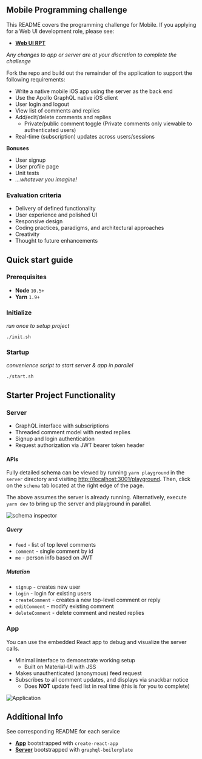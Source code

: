 ## Mobile Programming challenge

This README covers the programming challenge for Mobile. If you applying for a Web UI development role,
please see:

- **[Web UI RPT](./WebREADME.md)**

_Any changes to app or server are at your discretion to complete the challenge_

Fork the repo and build out the remainder of the application to support the following requirements:

- Write a native mobile iOS app using the server as the back end
- Use the Apollo GraphQL native iOS client
- User login and logout
- View list of comments and replies
- Add/edit/delete comments and replies
  - Private/public comment toggle (Private comments only viewable to authenticated users)
- Real-time (subscription) updates across users/sessions

**Bonuses**

- User signup
- User profile page
- Unit tests
- _...whatever you imagine!_

### Evaluation criteria

- Delivery of defined functionality
- User experience and polished UI
- Responsive design
- Coding practices, paradigms, and architectural approaches
- Creativity
- Thought to future enhancements

## Quick start guide

### Prerequisites

- **Node** `10.5+`
- **Yarn** `1.9+`

### Initialize

_run once to setup project_

`./init.sh`

### Startup

_convenience script to start server & app in parallel_

`./start.sh`

## Starter Project Functionality

### Server

- GraphQL interface with subscriptions
- Threaded comment model with nested replies
- Signup and login authentication
- Request authorization via JWT bearer token header

#### APIs

Fully detailed schema can be viewed by running `yarn playground` in the `server` directory and visiting [http://localhost:3001/playground](playground). Then, click on the `schema` tab located at the right edge of the page.

The above assumes the server is already running. Alternatively, execute `yarn dev` to bring up the server and playground in parallel.

![schema inspector](https://user-images.githubusercontent.com/31106469/47105208-86e83d00-d200-11e8-8794-b5b14956599a.png)


##### Query

- `feed` - list of top level comments
- `comment` - single comment by id
- `me` - person info based on JWT

##### Mutation

- `signup` - creates new user
- `login` - login for existing users
- `createComment` - creates a new top-level comment or reply
- `editComment` - modify existing comment
- `deleteComment` - delete comment and nested replies

### App

You can use the embedded React app to debug and visualize the server calls.

- Minimal interface to demonstrate working setup
  - Built on Material-UI with JSS
- Makes unauthenticated (anonymous) feed request
- Subscribes to all comment updates, and displays via snackbar notice
  - Does **NOT** update feed list in real time (this is for you to complete)

![Application](https://user-images.githubusercontent.com/31106469/47105298-c31b9d80-d200-11e8-82ea-df70358e37b8.png)

## Additional Info

See corresponding README for each service

- **[App](./app/README.md)** bootstrapped with `create-react-app`
- **[Server](./server/README.md)** bootstrapped with `graphql-boilerplate`
